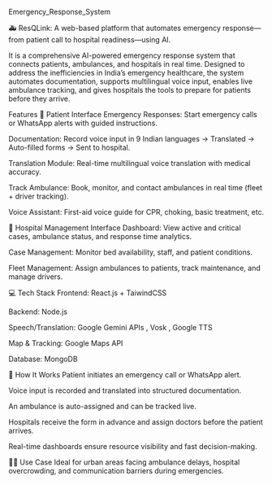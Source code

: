 Emergency_Response_System

🚑 ResQLink: A web-based platform that automates emergency response—from patient call to hospital readiness—using AI.

It is a comprehensive AI-powered emergency response system that connects patients, ambulances, and hospitals in real time. Designed to address the inefficiencies in India’s emergency healthcare, the system automates documentation, supports multilingual voice input, enables live ambulance tracking, and gives hospitals the tools to prepare for patients before they arrive.

Features
👤 Patient Interface
Emergency Responses: Start emergency calls or WhatsApp alerts with guided instructions.

Documentation: Record voice input in 9 Indian languages → Translated → Auto-filled forms → Sent to hospital.

Translation Module: Real-time multilingual voice translation with medical accuracy.

Track Ambulance: Book, monitor, and contact ambulances in real time (fleet + driver tracking).

Voice Assistant: First-aid voice guide for CPR, choking, basic treatment, etc.

🏥 Hospital Management Interface
Dashboard: View active and critical cases, ambulance status, and response time analytics.

Case Management: Monitor bed availability, staff, and patient conditions.

Fleet Management: Assign ambulances to patients, track maintenance, and manage drivers.

💻 Tech Stack
Frontend: React.js + TaiwindCSS

Backend: Node.js 

Speech/Translation: Google Gemini APIs , Vosk , Google TTS

Map & Tracking: Google Maps API 

Database: MongoDB

🚀 How It Works
Patient initiates an emergency call or WhatsApp alert.

Voice input is recorded and translated into structured documentation.

An ambulance is auto-assigned and can be tracked live.

Hospitals receive the form in advance and assign doctors before the patient arrives.

Real-time dashboards ensure resource visibility and fast decision-making.

👨‍⚕️ Use Case
Ideal for urban areas facing ambulance delays, hospital overcrowding, and communication barriers during emergencies.



